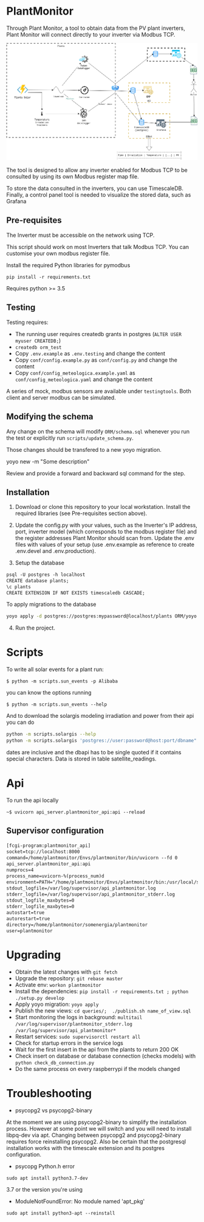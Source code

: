 # PlantMonitor

Through Plant Monitor, a tool to obtain data from the PV plant inverters,
Plant Monitor will connect directly to your inverter via Modbus TCP.

![Plant Schematics](/docs/plantmonitor.png?raw=true "Plant Schematics")

The tool is designed to allow any inverter enabled for Modbus TCP to be consulted by
using its own Modbus register map file.

To store the data consulted in the inverters, you can use TimescaleDB.
Finally, a control panel tool is needed to visualize the stored data, such as Grafana

## Pre-requisites

The Inverter must be accessible on the network using TCP.

This script should work on most Inverters that talk Modbus TCP. You can
customise your own modbus register file.

Install the required Python libraries for pymodbus

```
pip install -r requirements.txt
```

Requires python >= 3.5

## Testing

Testing requires:

- The running user requires createdb grants in postgres (`ALTER USER myuser CREATEDB;`)
- `createdb orm_test`
- Copy `.env.example` as `.env.testing` and change the content
- Copy `conf/config.example.py` as `conf/config.py` and change the content
- Copy `conf/config_meteologica.example.yaml` as `conf/config_meteologica.yaml` and change the content

A series of mock, modbus sensors are available under `testingtools`.
Both client and server modbus can be simulated.

## Modifying the schema

Any change on the schema will modify `ORM/schema.sql` whenever
you run the test or explicitly run `scripts/update_schema.py`.

Those changes should be transfered to a new yoyo migration.

yoyo new -m "Some description"

Review and provide a forward and backward sql command for the step.

## Installation

1. Download or clone this repository to your local workstation. Install the
required libraries (see Pre-requisites section above).

2. Update the config.py with your values, such as the Inverter's IP address,
port, inverter model (which corresponds to the modbus register file) and the
register addresses Plant Monitor should scan from. Update the .env files with
values of your setup (use .env.example as reference to create .env.devel and .env.production).

3. Setup the database

```
psql -U postgres -h localhost
CREATE database plants;
\c plants
CREATE EXTENSION IF NOT EXISTS timescaledb CASCADE;
```

To apply migrations to the database

```bash
yoyo apply -d postgres://postgres:mypassword@localhost/plants ORM/yoyo
```


4. Run the project.

Scripts
=======

To write all solar events for a plant run:

```
$ python -m scripts.sun_events -p Alibaba
```

you can know the options running
```
$ python -m scripts.sun_events --help
```

And to download the solargis modeling irradiation and power from their api you can do

```bash
python -m scripts.solargis --help
python -m scripts.solargis 'postgres://user:password@host:port/dbname" <solargis_key> 2022-12-01 2022-12-18 <site_id>
```

dates are inclusive and the dbapi has to be single quoted if it contains special characters. Data is stored in table satellite_readings.

Api
===

To run the api locally

```
~$ uvicorn api_server.plantmonitor_api:api --reload
```

Supervisor configuration
------------------------

```
[fcgi-program:plantmonitor_api]
socket=tcp://localhost:8000
command=/home/plantmonitor/Envs/plantmonitor/bin/uvicorn --fd 0 api_server.plantmonitor_api:api
numprocs=4
process_name=uvicorn-%(process_num)d
environment=PATH="/home/plantmonitor/Envs/plantmonitor/bin:/usr/local/sbin:/usr/local/bin:/usr/sbin:/usr/bin:/sbin:/bin"
stdout_logfile=/var/log/supervisor/api_plantmonitor.log
stderr_logfile=/var/log/supervisor/api_plantmonitor_stderr.log
stdout_logfile_maxbytes=0
stderr_logfile_maxbytes=0
autostart=true
autorestart=true
directory=/home/plantmonitor/somenergia/plantmonitor
user=plantmonitor
```

Upgrading
=========

- Obtain the latest changes with `git fetch`
- Upgrade the repository: `git rebase master`
- Activate env: `workon plantmonitor`
- Install the dependencies: `pip install -r requirements.txt ; python ./setup.py develop`
- Apply yoyo migration: `yoyo apply`
- Publish the new views: `cd queries/;  ./publish.sh name_of_view.sql`
- Start monitoring the logs in background: `multitail /var/log/supervisor/plantmonitor_stderr.log /var/log/supervisor/api_plantmonitor*`
- Restart services: `sudo supervisorctl restart all`
- Check for startup errors in the service logs
- Wait for the first insert in the api from the plants to return 200 OK
- Check insert on database or database connection (checks models) with `python check_db_connection.py`
- Do the same process on every raspberrypi if the models changed

Troubleshooting
===============

* psycopg2 vs psycopg2-binary

At the moment we are using psycopg2-binary to simplify the installation process.
However at some point we will switch and you will need to install libpq-dev via apt. Changing between
psycopg2 and psycopg2-binary requires force reinstalling psycopg2. Also be certain
that the postgresql installation works with the timescale extension and its postgres
configuration.

* psycopg Python.h error

```
sudo apt install python3.7-dev
```

3.7 or the version you're using

* ModuleNotFoundError: No module named 'apt_pkg'

```
sudo apt install python3-apt --reinstall
```
